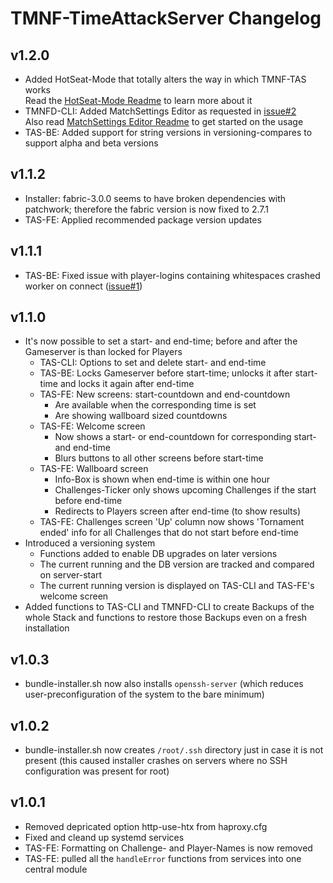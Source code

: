 # TMNF-TimeAttackServer Changelog

## v1.2.0

  * Added HotSeat-Mode that totally alters the way in which TMNF-TAS works  
  Read the [HotSeat-Mode Readme](docs/hotseatmode.md) to learn more about it
  * TMNFD-CLI: Added MatchSettings Editor as requested in [issue#2](https://github.com/nils-ost/TMNF-TimeAttackServer/issues/2)  
  Also read [MatchSettings Editor Readme](docs/matchsettingseditor.md) to get started on the usage
  * TAS-BE: Added support for string versions in versioning-compares to support alpha and beta versions

## v1.1.2

  * Installer: fabric-3.0.0 seems to have broken dependencies with patchwork; therefore the fabric version is now fixed to 2.7.1
  * TAS-FE: Applied recommended package version updates

## v1.1.1

  * TAS-BE: Fixed issue with player-logins containing whitespaces crashed worker on connect ([issue#1](https://github.com/nils-ost/TMNF-TimeAttackServer/issues/1))

## v1.1.0

  * It's now possible to set a start- and end-time; before and after the Gameserver is than locked for Players
    * TAS-CLI: Options to set and delete start- and end-time
    * TAS-BE: Locks Gameserver before start-time; unlocks it after start-time and locks it again after end-time
    * TAS-FE: New screens: start-countdown and end-countdown
        * Are available when the corresponding time is set
        * Are showing wallboard sized countdowns
    * TAS-FE: Welcome screen
        * Now shows a start- or end-countdown for corresponding start- and end-time
        * Blurs buttons to all other screens before start-time
    * TAS-FE: Wallboard screen
        * Info-Box is shown when end-time is within one hour
        * Challenges-Ticker only shows upcoming Challenges if the start before end-time
        * Redirects to Players screen after end-time (to show results)
    * TAS-FE: Challenges screen 'Up' column now shows 'Tornament ended' info for all Challenges that do not start before end-time
  * Introduced a versioning system
    * Functions added to enable DB upgrades on later versions
    * The current running and the DB version are tracked and compared on server-start
    * The current running version is displayed on TAS-CLI and TAS-FE's welcome screen
  * Added functions to TAS-CLI and TMNFD-CLI to create Backups of the whole Stack and functions to restore those Backups even on a fresh installation

## v1.0.3

  * bundle-installer.sh now also installs `openssh-server` (which reduces user-preconfiguration of the system to the bare minimum)

## v1.0.2

  * bundle-installer.sh now creates `/root/.ssh` directory just in case it is not present (this caused installer crashes on servers where no SSH configuration was present for root)

## v1.0.1

  * Removed depricated option http-use-htx from haproxy.cfg
  * Fixed and cleand up systemd services
  * TAS-FE: Formatting on Challenge- and Player-Names is now removed
  * TAS-FE: pulled all the `handleError` functions from services into one central module